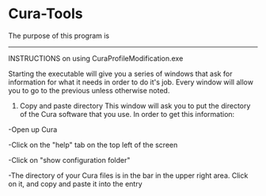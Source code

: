 # Cura-Tools
The purpose of this program is 

-----------------------------------------------------
INSTRUCTIONS on using CuraProfileModification.exe

Starting the executable will give you a series of windows that ask for information for what it needs in order to do it's job. Every window will allow you to go to the previous unless otherwise noted.
1. Copy and paste directory
  This window will ask you to put the directory of the Cura software that you use. In order to get this information:
  
  -Open up Cura
  
  -Click on the "help" tab on the top left of the screen
  
  -Click on "show configuration folder"
  
  -The directory of your Cura files is in the bar in the upper right area. Click on it, and copy and paste it into the entry 

